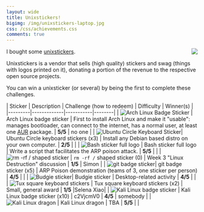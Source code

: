 ```yaml
---
layout: wide
title: Unixstickers!
bigimg: /img/unixstickers-laptop.jpg
css: /css/achievements.css
comments: true
---
```


I bought some [unixstickers](https://www.unixstickers.com/).
<img src="https://www.unixstickers.com/image/data/custom_assets/logo_light_blue.png" align="right"/>

Unixstickers is a vendor that sells (high quality) stickers and swag (things with logos printed on it), donating a portion of the revenue to the respective open source projects. 

You can win a unixsticker (or several) by being the first to complete these challenges.

| Sticker | Description | Challenge (how to redeem) | Difficulty | Winner(s) |
|---------|-------------|-----------|--------|
| ![Arch Linux Badge Sticker](https://www.unixstickers.com/image/cache/data/stickers/archlinux/arch_sh-340x340.png) | Arch Linux badge sticker | First to install Arch Linux and make it "usable": manages bootloader, can connect to the internet, has a normal user, at least one [AUR](https://aur.archlinux.org/) package. | **5/5** | no one |
| ![Ubuntu Circle Keyboard Sticker](https://www.unixstickers.com/image/cache/data/stickers/ubuntu/circle_Ubuntu-orange-sh-340x340.png)| Ubuntu Circle keyboard stickers (x3) | Install any Debian based distro on your own computer. | **2/5** |        |
| ![Bash sticker full logo](https://www.unixstickers.com/image/cache/data/stickers/binbash/Bash-logotype-new.sh-340x340.png) | Bash sticker full logo | Write a script that facilitates the ARP poison attack. | **5/5** |        |
| ![rm -rf / shaped sticker](https://www.unixstickers.com/image/cache/data/stickers/shell/rm--rf.sh-340x340.png) | `rm -rf /` shaped sticker (0) | Week 3 "Linux Destruction" discussion | **1/5** | Simon |
| ![git badge sticker](https://www.unixstickers.com/image/cache/data/stickers/git/git_badge.fw-340x340.png)| git badge sticker (x5) | ARP Poison demonstration (teams of 3, one sticker per person) | **4/5** |        |
| ![Budgie sticker](http://www.unixstickers.com/image/cache/data/stickers/budgie/Budgie_logo_shaped.sh-340x340.png)| Budgie sticker | Desktop-related activity | **4/5** |        |
| ![Tux square keyboard stickers](https://www.unixstickers.com/image/cache/data/stickers/keyboard/rect_tux-full_3x.sh-340x340.png) | Tux square keyboard stickers (x2) | Small, general award | **1/5** |Selena Xiao|
| ![Kali Linux badge sticker](https://www.unixstickers.com/image/cache/data/stickers/kali/Kali-linux-dragon-and-logo.sh-340x340.png) | Kali Linux badge sticker (x10) | c2VjcmV0 | **4/5** | somebody |
| ![Kali Linux dragon](https://www.unixstickers.com/image/cache/data/stickers/kali/kali-linux-logo-and-type-2.0.sh-340x340.png) | Kali Linux dragon | TBA | **5/5** |        |
